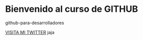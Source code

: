 # Bienvenido al curso de GITHUB

github-para-desarrolladores

[VISITA MI TWITTER](www.google.com) jaja

